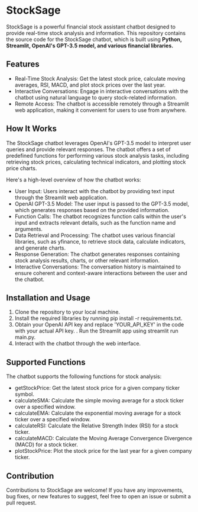 # StockSage
StockSage is a powerful financial stock assistant chatbot designed to provide real-time stock analysis and information. This repository contains the source code for the StockSage chatbot, which is built using **Python, Streamlit, OpenAI's GPT-3.5 model, and various financial libraries.**

## Features
- Real-Time Stock Analysis: Get the latest stock price, calculate moving averages, RSI, MACD, and plot stock prices over the last year.
- Interactive Conversations: Engage in interactive conversations with the chatbot using natural language to query stock-related information.
- Remote Access: The chatbot is accessible remotely through a Streamlit web application, making it convenient for users to use from anywhere.
## How It Works
The StockSage chatbot leverages OpenAI's GPT-3.5 model to interpret user queries and provide relevant responses. The chatbot offers a set of predefined functions for performing various stock analysis tasks, including retrieving stock prices, calculating technical indicators, and plotting stock price charts.

Here's a high-level overview of how the chatbot works:

- User Input: Users interact with the chatbot by providing text input through the Streamlit web application.
- OpenAI GPT-3.5 Model: The user input is passed to the GPT-3.5 model, which generates responses based on the provided information.
- Function Calls: The chatbot recognizes function calls within the user's input and extracts relevant details, such as the function name and arguments.
- Data Retrieval and Processing: The chatbot uses various financial libraries, such as yfinance, to retrieve stock data, calculate indicators, and generate charts.
- Response Generation: The chatbot generates responses containing stock analysis results, charts, or other relevant information.
- Interactive Conversations: The conversation history is maintained to ensure coherent and context-aware interactions between the user and the chatbot.
## Installation and Usage
1. Clone the repository to your local machine.
2. Install the required libraries by running pip install -r requirements.txt.
3. Obtain your OpenAI API key and replace 'YOUR_API_KEY' in the code with your actual API key.
. Run the Streamlit app using streamlit run main.py.
5. Interact with the chatbot through the web interface.
## Supported Functions
The chatbot supports the following functions for stock analysis:

- getStockPrice: Get the latest stock price for a given company ticker symbol.
- calculateSMA: Calculate the simple moving average for a stock ticker over a specified window.
- calculateEMA: Calculate the exponential moving average for a stock ticker over a specified window.
- calculateRSI: Calculate the Relative Strength Index (RSI) for a stock ticker.
- calculateMACD: Calculate the Moving Average Convergence Divergence (MACD) for a stock ticker.
- plotStockPrice: Plot the stock price for the last year for a given company ticker.
## Contribution
Contributions to StockSage are welcome! If you have any improvements, bug fixes, or new features to suggest, feel free to open an issue or submit a pull request.
